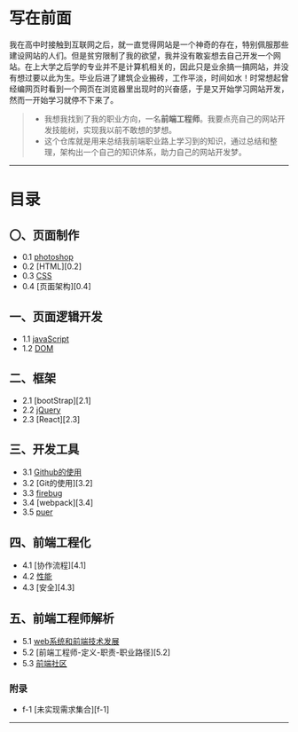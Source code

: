 ﻿# 写在前面
我在高中时接触到互联网之后，就一直觉得网站是一个神奇的存在，特别佩服那些建设网站的人们。但是贫穷限制了我的欲望，我并没有敢妄想去自己开发一个网站。在上大学之后学的专业并不是计算机相关的，因此只是业余搞一搞网站，并没有想过要以此为生。毕业后进了建筑企业搬砖，工作平淡，时间如水！时常想起曾经编网页时看到一个网页在浏览器里出现时的兴奋感，于是又开始学习网站开发，然而一开始学习就停不下来了。

>* 我想我找到了我的职业方向，一名**前端工程师**。我要点亮自己的网站开发技能树，实现我以前不敢想的梦想。
>* 这个仓库就是用来总结我前端职业路上学习到的知识，通过总结和整理，架构出一个自己的知识体系，助力自己的网站开发梦。

---
# 目录
## 〇、页面制作
* 0.1 [photoshop][0.1]
* 0.2 [HTML][0.2]
* 0.3 [CSS][0.3]
* 0.4 [页面架构][0.4]

## 一、页面逻辑开发
* 1.1 [javaScript][1.1]
* 1.2 [DOM][1.2]

## 二、框架
* 2.1 [bootStrap][2.1]
* 2.2 [jQuery][2.2]
* 2.3 [React][2.3]

## 三、开发工具
* 3.1 [Github的使用][3.1]
* 3.2 [Git的使用][3.2]
* 3.3 [firebug][3.3]
* 3.4 [webpack][3.4]
* 3.5 [puer][3.5]

## 四、前端工程化
* 4.1 [协作流程][4.1]
* 4.2 [性能][4.2]
* 4.3 [安全][4.3]

## 五、前端工程师解析
* 5.1 [web系统和前端技术发展][5.1]
* 5.2 [前端工程师-定义-职责-职业路径][5.2]
* 5.3 [前端社区][5.3]

### 附录
* f-1 [未实现需求集合][f-1]


***
[0.1]:
[0.2]:
[0.3]:
[0.4]:
[1.1]:https://github.com/Wanlin-Lu/Front-end-knowledge-summary/blob/master/pageLogicDev/Javascript.md
[1.2]:https://github.com/Wanlin-Lu/Front-end-knowledge-summary/blob/master/pageLogicDev/DOM.md
[1.3]:
[2.1]:
[2.2]:
[2.3]:
[3.1]:
[3.2]:
[3.3]:
[3.4]:
[3.5]:
[4.1]:
[4.2]:
[4.3]:
[5.1]:
[5.2]:
[5.3]:
[f-1]:https://github.com/Wanlin-Lu/Front-end-knowledge-summary/blob/master/HCJD/Unsolved-Questions.md#f-1-未实现需求集合